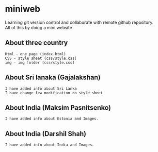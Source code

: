  # miniweb
  Learning git version control and collaborate with remote github repository. All of this by doing a mini website 
 ## About three country 
	Html - one page (index.html)
	CSS - style sheet (css/style.css)
	img - img folder (css/style.css)
 ## About Sri lanaka (Gajalakshan)
    I have added info about Sri Lanka
	I have change few modification on style sheet
  ## About India (Maksim Pasnitsenko)
    I have added info about Estonia and Images. 
  ## About India (Darshil Shah)
    I have added info about India and Images. 
 
